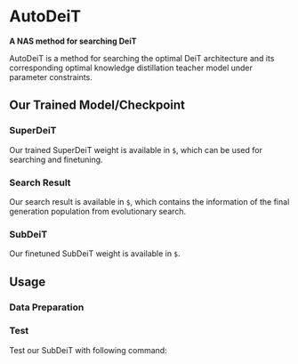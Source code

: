 # AutoDeiT

**A NAS method for searching DeiT**

AutoDeiT is a method for searching the optimal DeiT architecture and its corresponding optimal knowledge distillation teacher model under parameter constraints.

## Our Trained Model/Checkpoint

### SuperDeiT

Our trained SuperDeiT weight is available in `$`, which can be used for searching and finetuning.

### Search Result

Our search result is available in `$`, which contains the information of the final generation population from evolutionary search.

### SubDeiT

Our finetuned SubDeiT weight is available in `$`.

## Usage

### Data Preparation

### Test

Test our SubDeiT with following command:

